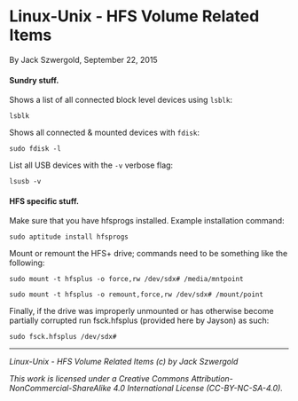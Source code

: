 # Linux-Unix - HFS Volume Related Items

By Jack Szwergold, September 22, 2015

#### Sundry stuff.

Shows a list of all connected block level devices using `lsblk`:

    lsblk

Shows all connected & mounted devices with `fdisk`:

    sudo fdisk -l

List all USB devices with the `-v` verbose flag:

    lsusb -v

#### HFS specific stuff.

Make sure that you have hfsprogs installed. Example installation command:

    sudo aptitude install hfsprogs

Mount or remount the HFS+ drive; commands need to be something like the following:

    sudo mount -t hfsplus -o force,rw /dev/sdx# /media/mntpoint

    sudo mount -t hfsplus -o remount,force,rw /dev/sdx# /mount/point

Finally, if the drive was improperly unmounted or has otherwise become partially corrupted run fsck.hfsplus (provided here by Jayson) as such:

    sudo fsck.hfsplus /dev/sdx#

***

*Linux-Unix - HFS Volume Related Items (c) by Jack Szwergold*

*This work is licensed under a Creative Commons Attribution-NonCommercial-ShareAlike 4.0 International License (CC-BY-NC-SA-4.0).*
